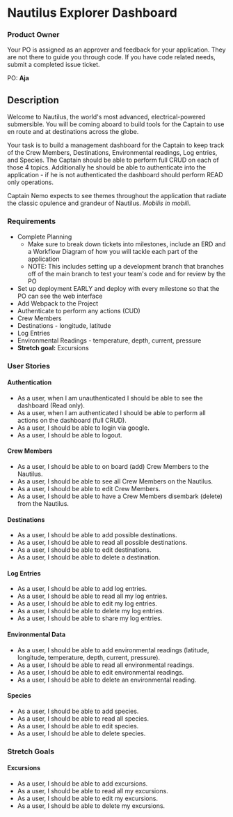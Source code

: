 # Nautilus Explorer Dashboard

### Product Owner
Your PO is assigned as an approver and feedback for your application. They are not there to guide you through code. If you have code related needs, submit a completed issue ticket.

PO: **Aja**

## Description
Welcome to Nautilus, the world's most advanced, electrical-powered submersible. You will be coming aboard to build tools for the Captain to use en route and at destinations across the globe.

Your task is to build a management dashboard for the Captain to keep track of the Crew Members, Destinations, Environmental readings, Log entries, and Species. The Captain should be able to perform full CRUD on each of those 4 topics.  Additionally he should be able to authenticate into the application - if he is not authenticated the dashboard should perform READ only operations.

Captain Nemo expects to see themes throughout the application that radiate the classic opulence and grandeur of Nautilus.
*Mobilis in mobili*.

### Requirements
* Complete Planning
    * Make sure to break down tickets into milestones, include an ERD and a Workflow Diagram of how you will tackle each part of the application
    * NOTE: This includes setting up a development branch that branches off of the main branch to test your team's code and for review by the PO
* Set up deployment EARLY and deploy with every milestone so that the PO can see the web interface
* Add Webpack to the Project
* Authenticate to perform any actions (CUD)
* Crew Members
* Destinations - longitude, latitude
* Log Entries
* Environmental Readings - temperature, depth, current, pressure
* **Stretch goal:** Excursions

### User Stories
#### Authentication
* As a user, when I am unauthenticated I should be able to see the dashboard (Read only).
* As a user, when I am authenticated I should be able to perform all actions on the dashboard (full CRUD).
* As a user, I should be able to login via google.
* As a user, I should be able to logout.

#### Crew Members
* As a user, I should be able to on board (add) Crew Members to the Nautilus.
* As a user, I should be able to see all Crew Members on the Nautilus.
* As a user, I should be able to edit Crew Members.
* As a user, I should be able to have a Crew Members disembark (delete) from the Nautilus.

#### Destinations
* As a user, I should be able to add possible destinations.
* As a user, I should be able to read all possible destinations.
* As a user, I should be able to edit destinations.
* As a user, I should be able to delete a destination.

#### Log Entries
* As a user, I should be able to add log entries.
* As a user, I should be able to read all my log entries.
* As a user, I should be able to edit my log entries.
* As a user, I should be able to delete my log entries.
* As a user, I should be able to share my log entries.

#### Environmental Data
* As a user, I should be able to add environmental readings (latitude, longitude, temperature, depth, current, pressure).
* As a user, I should be able to read all environmental readings.
* As a user, I should be able to edit environmental readings.
* As a user, I should be able to delete an environmental reading.

#### Species
* As a user, I should be able to add species.
* As a user, I should be able to read all species.
* As a user, I should be able to edit species.
* As a user, I should be able to delete species.

### Stretch Goals
#### Excursions
* As a user, I should be able to add excursions.
* As a user, I should be able to read all my excursions.
* As a user, I should be able to edit my excursions.
* As a user, I should be able to delete my excursions.
